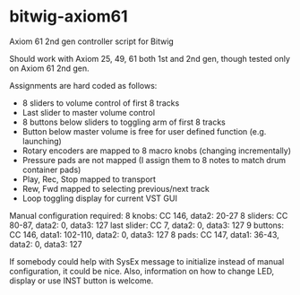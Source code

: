 # bitwig-axiom61
Axiom 61 2nd gen controller script for Bitwig

Should work with Axiom 25, 49, 61 both 1st and 2nd gen, though tested only on Axiom 61 2nd gen.

Assignments are hard coded as follows:
- 8 sliders to volume control of first 8 tracks
- Last slider to master volume control
- 8 buttons below sliders to toggling arm of first 8 tracks
- Button below master volume is free for user defined function (e.g. launching)
- Rotary encoders are mapped to 8 macro knobs (changing incrementally)
- Pressure pads are not mapped (I assign them to 8 notes to match drum container pads)
- Play, Rec, Stop mapped to transport
- Rew, Fwd mapped to selecting previous/next track
- Loop toggling display for current VST GUI

Manual configuration required:
8 knobs: CC 146, data2: 20-27
8 sliders: CC 80-87, data2: 0, data3: 127
last slider: CC 7, data2: 0, data3: 127
9 buttons: CC 146, data1: 102-110, data2: 0, data3: 127
8 pads: CC 147, data1: 36-43, data2: 0, data3: 127

If somebody could help with SysEx message to initialize instead of manual configuration, it could be nice. Also, information on how to change LED, display or use INST button is welcome.

